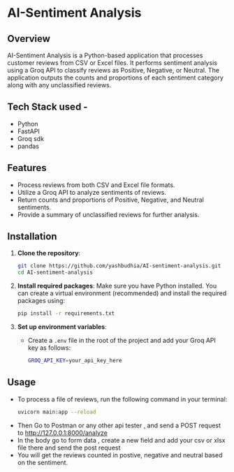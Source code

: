 # AI-Sentiment Analysis

## Overview

AI-Sentiment Analysis is a Python-based application that processes customer reviews from CSV or Excel files. It performs sentiment analysis using a Groq API to classify reviews as Positive, Negative, or Neutral. The application outputs the counts and proportions of each sentiment category along with any unclassified reviews.

## Tech Stack used -

- Python
- FastAPI
- Groq sdk
- pandas

## Features

- Process reviews from both CSV and Excel file formats.
- Utilize a Groq API to analyze sentiments of reviews.
- Return counts and proportions of Positive, Negative, and Neutral sentiments.
- Provide a summary of unclassified reviews for further analysis.

## Installation

1. **Clone the repository**:

   ```bash
   git clone https://github.com/yashbudhia/AI-sentiment-analysis.git
   cd AI-sentiment-analysis
   ```

2. **Install required packages**:
   Make sure you have Python installed. You can create a virtual environment (recommended) and install the required packages using:

   ```bash
   pip install -r requirements.txt
   ```

3. **Set up environment variables**:
   - Create a `.env` file in the root of the project and add your Groq API key as follows:
     ```bash
     GROQ_API_KEY=your_api_key_here
     ```

## Usage

- To process a file of reviews, run the following command in your terminal:
  ```bash
  uvicorn main:app --reload
  ```
- Then Go to Postman or any other api tester , and send a POST request to http://127.0.0.1:8000/analyze
- In the body go to form data , create a new field and add your csv or xlsx file there and send the post request
- You will get the reviews counted in postive, negative and neutral based on the sentiment.
